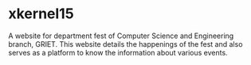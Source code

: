 # xkernel15
A website for department fest of Computer Science and Engineering branch, GRIET.
This website details the happenings of the fest and also serves as a platform to know the information about various events.
